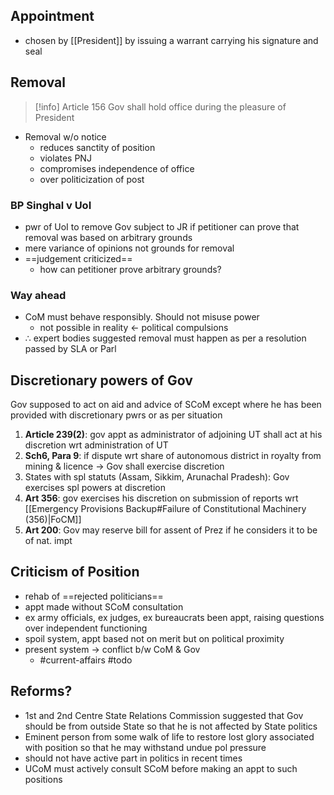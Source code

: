## Appointment
- chosen by [[President]] by issuing a warrant carrying his signature and seal

## Removal

> [!info] Article 156
> Gov shall hold office during the pleasure of President

- Removal w/o notice
	- reduces sanctity of position
	- violates PNJ
	- compromises independence of office
	- over politicization of post

### BP Singhal v UoI
- pwr of UoI to remove Gov subject to JR if petitioner can prove that removal was based on arbitrary grounds
- mere variance of opinions not grounds for removal
- ==judgement criticized==
	- how can petitioner prove arbitrary grounds?

### Way ahead
- CoM must behave responsibly. Should not misuse power
	- not possible in reality $\leftarrow$ political compulsions
- $\therefore$ expert bodies suggested removal must happen as per a resolution passed by SLA or Parl

## Discretionary powers of Gov
Gov supposed to act on aid and advice of SCoM except where he has been provided with discretionary pwrs or as per situation

1. **Article 239(2)**: gov appt as administrator of adjoining UT shall act at his discretion wrt administration of UT
2. **Sch6, Para 9**: if dispute wrt share of autonomous district in royalty from mining & licence $\rightarrow$ Gov shall exercise discretion
3. States with spl statuts (Assam, Sikkim, Arunachal Pradesh): Gov exercises spl powers at discretion
4. **Art 356**: gov exercises his discretion on submission of reports wrt [[Emergency Provisions Backup#Failure of Constitutional Machinery (356)|FoCM]]
5. **Art 200**: Gov may reserve bill for assent of Prez if he considers it to be of nat. impt

## Criticism of Position
- rehab of ==rejected politicians==
- appt made without SCoM consultation
- ex army officials, ex judges, ex bureaucrats been appt, raising questions over independent functioning
- spoil system, appt based not on merit but on political proximity
- present system $\rightarrow$ conflict b/w CoM & Gov
	- #current-affairs #todo 
## Reforms?
- 1st and 2nd Centre State Relations Commission suggested that Gov should be from outside State so that he is not affected by State politics
- Eminent person from some walk of life to restore lost glory associated with position so that he may withstand undue pol pressure
- should not have active part in politics in recent times
- UCoM must actively consult SCoM before making an appt to such positions